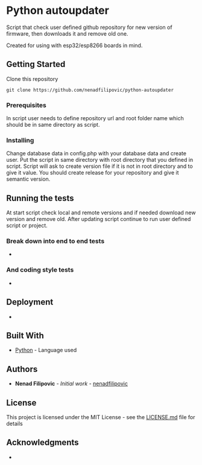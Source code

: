 # Python autoupdater

Script that check user defined github repository for new version of firmware, then downloads it and remove old one.

Created for using with esp32/esp8266 boards in mind.

## Getting Started

Clone this repository

```
git clone https://github.com/nenadfilipovic/python-autoupdater
```

### Prerequisites

In script user needs to define repository url and root folder name which should be in same directory as script.

### Installing

Change database data in config.php with your database data and create user.
Put the script in same directory with root directory that you defined in script. Script will ask to create version file if it is not in root directory and to give it value. You should create release for your repository and give it semantic version.

## Running the tests

At start script check local and remote versions and if needed download new version and remove old. After updating script continue to run user defined script or project.

### Break down into end to end tests

-

### And coding style tests

-

## Deployment

-

## Built With

* [Python](https://www.python.org/) - Language used

## Authors

* **Nenad Filipovic** - *Initial work* - [nenadfilipovic](https://github.com/nenadfilipovic)

## License

This project is licensed under the MIT License - see the [LICENSE.md](LICENSE.md) file for details

## Acknowledgments

-
